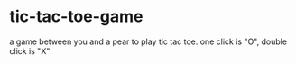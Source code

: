 # tic-tac-toe-game
a game between you and a pear to play tic tac toe. one click is "O", double click is "X"
